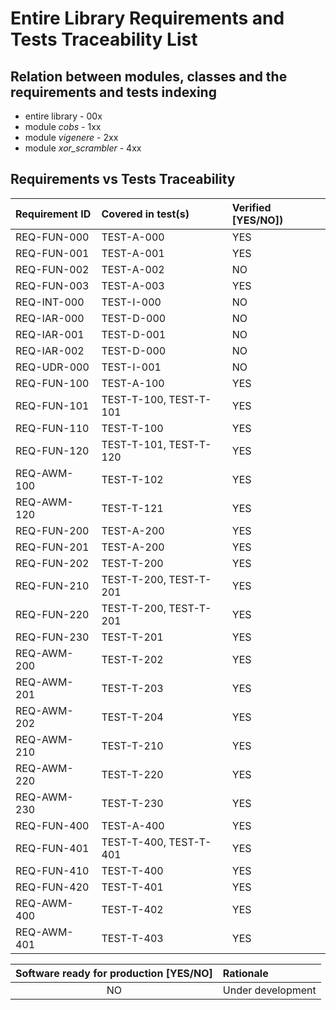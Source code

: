 # Entire Library Requirements and Tests Traceability List

## Relation between modules, classes and the requirements and tests indexing

* entire library - 00x
* module *cobs* - 1xx
* module *vigenere* - 2xx
* module *xor_scrambler* - 4xx

## Requirements vs Tests Traceability

| **Requirement ID** | **Covered in test(s)** | **Verified \[YES/NO\]**) |
| :----------------- | :--------------------- | :----------------------- |
| REQ-FUN-000        | TEST-A-000             | YES                      |
| REQ-FUN-001        | TEST-A-001             | YES                      |
| REQ-FUN-002        | TEST-A-002             | NO                       |
| REQ-FUN-003        | TEST-A-003             | YES                      |
| REQ-INT-000        | TEST-I-000             | NO                       |
| REQ-IAR-000        | TEST-D-000             | NO                       |
| REQ-IAR-001        | TEST-D-001             | NO                       |
| REQ-IAR-002        | TEST-D-000             | NO                       |
| REQ-UDR-000        | TEST-I-001             | NO                       |
| REQ-FUN-100        | TEST-A-100             | YES                      |
| REQ-FUN-101        | TEST-T-100, TEST-T-101 | YES                      |
| REQ-FUN-110        | TEST-T-100             | YES                      |
| REQ-FUN-120        | TEST-T-101, TEST-T-120 | YES                      |
| REQ-AWM-100        | TEST-T-102             | YES                      |
| REQ-AWM-120        | TEST-T-121             | YES                      |
| REQ-FUN-200        | TEST-A-200             | YES                      |
| REQ-FUN-201        | TEST-A-200             | YES                      |
| REQ-FUN-202        | TEST-T-200             | YES                      |
| REQ-FUN-210        | TEST-T-200, TEST-T-201 | YES                      |
| REQ-FUN-220        | TEST-T-200, TEST-T-201 | YES                      |
| REQ-FUN-230        | TEST-T-201             | YES                      |
| REQ-AWM-200        | TEST-T-202             | YES                      |
| REQ-AWM-201        | TEST-T-203             | YES                      |
| REQ-AWM-202        | TEST-T-204             | YES                      |
| REQ-AWM-210        | TEST-T-210             | YES                      |
| REQ-AWM-220        | TEST-T-220             | YES                      |
| REQ-AWM-230        | TEST-T-230             | YES                      |
| REQ-FUN-400        | TEST-A-400             | YES                      |
| REQ-FUN-401        | TEST-T-400, TEST-T-401 | YES                      |
| REQ-FUN-410        | TEST-T-400             | YES                      |
| REQ-FUN-420        | TEST-T-401             | YES                      |
| REQ-AWM-400        | TEST-T-402             | YES                      |
| REQ-AWM-401        | TEST-T-403             | YES                      |

| **Software ready for production \[YES/NO\]** | **Rationale**        |
| :------------------------------------------: | :------------------- |
| NO                                           | Under development    |
